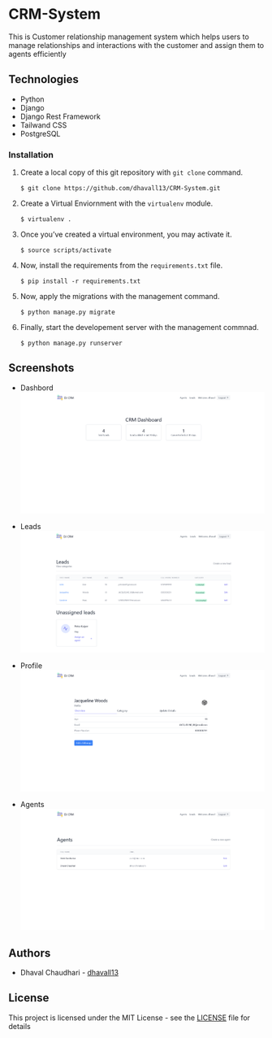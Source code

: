 # CRM-System

This is Customer relationship management system which helps users to manage relationships and interactions with the customer and assign them to agents efficiently

## Technologies

- Python
- Django
- Django Rest Framework
- Tailwand CSS
- PostgreSQL

### Installation

1. Create a local copy of this git repository with `git clone` command.

   ```shell
   $ git clone https://github.com/dhavall13/CRM-System.git
   ```

2. Create a Virtual Enviornment with the `virtualenv` module.

   ```shell
   $ virtualenv .
   ```

3. Once you’ve created a virtual environment, you may activate it.

   ```shell
   $ source scripts/activate
   ```

4. Now, install the requirements from the `requirements.txt` file.

   ```shell
   $ pip install -r requirements.txt
   ```

5. Now, apply the migrations with the management command.

   ```shell
   $ python manage.py migrate
   ```

6. Finally, start the developement server with the management commnad.

   ```shell
   $ python manage.py runserver
   ```

## Screenshots

- Dashbord
  ![Dashbord](images/dashboard.png)

- Leads
  ![Leads](images/leads.png)

- Profile
  ![Profile](images/profile.png)

- Agents
  ![Agents](images/agents.png)

## Authors

- Dhaval Chaudhari - [dhavall13](https://github.com/dhavall13/)

## License

This project is licensed under the MIT License - see the [LICENSE](../main/LICENSE) file for details
